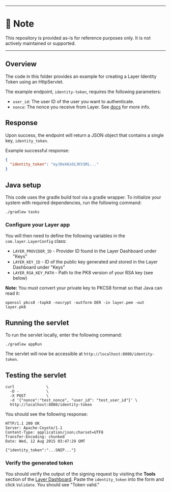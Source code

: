 --------------------------------------
# :bell: Note

This repository is provided as-is for reference purposes only. It is not actively maintained or supported.

--------------------------------------

## Overview

The code in this folder provides an example for creating a Layer Identity Token using an HttpServlet.

The example endpoint, `identity-token`, requires the following parameters:
* `user_id`: The user ID of the user you want to authenticate.
* `nonce`: The nonce you receive from Layer. See [docs](https://developer.layer.com/docs/#authentication) for more info.

## Response

Upon success, the endpoint will return a JSON object that contains a single key, `identity_token`.

Example successful response:

```JSON
{
  "identity_token": "eyJ0eXAiOiJKV1Mi..."
}
```

## Java setup

This code uses the gradle build tool via a gradle wrapper. To initialize your system with required dependencies, run the following command:

```console
./gradlew tasks
```

### Configure your Layer app

You will then need to define the following variables in the `com.layer.LayerConfig` class:

* `LAYER_PROVIDER_ID` - Provider ID found in the Layer Dashboard under "Keys"
* `LAYER_KEY_ID` - ID of the public key generated and stored in the Layer Dashboard under "Keys"
* `LAYER_RSA_KEY_PATH` - Path to the PK8 version of your RSA key (see below)

__Note:__ You must convert your private key to PKCS8 format so that Java can read it:

```console
openssl pkcs8 -topk8 -nocrypt -outform DER -in layer.pem -out layer.pk8
```


## Running the servlet

To run the servlet locally, enter the following command:

```console
./gradlew appRun
```

The servlet will now be accessible at `http://localhost:8080/identity-token`.

## Testing the servlet

```console
curl              \
  -D -            \
  -X POST         \
  -d '{"nonce":"test_nonce", "user_id": "test_user_id"}' \
  http://localhost:8080/identity-token
```

You should see the following response:

```console
HTTP/1.1 200 OK
Server: Apache-Coyote/1.1
Content-Type: application/json;charset=UTF8
Transfer-Encoding: chunked
Date: Wed, 12 Aug 2015 03:47:29 GMT

{"identity_token":"...SNIP..."}
```

### Verify the generated token

You should verify the output of the signing request by visiting the **Tools** section of the [Layer Dashboard](https://developer.layer.com/dashboard/). Paste the `identity_token` into the form and click `Validate`. You should see "Token valid."
